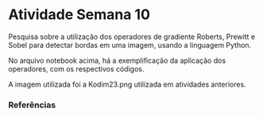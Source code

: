 # Atividade Semana 10

Pesquisa sobre a utilização dos operadores de gradiente Roberts, Prewitt e Sobel para detectar bordas em uma imagem, usando a linguagem Python.

No arquivo notebook acima, há a exemplificação da aplicação dos operadores, com os respectivos códigos.

A imagem utilizada foi a Kodim23.png utilizada em atividades anteriores.

### Referências
